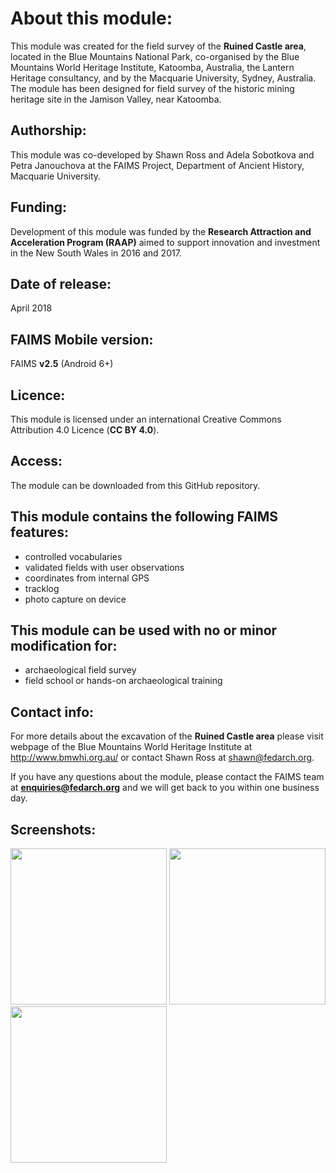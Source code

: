 # About this module:
This module was created for the field survey of the **Ruined Castle area**, located in the Blue Mountains National Park, co-organised by the Blue Mountains World Heritage Institute, Katoomba, Australia, the Lantern Heritage consultancy, and by the Macquarie University, Sydney, Australia. The module has been designed for field survey of the historic mining heritage site in the Jamison Valley, near Katoomba.

## Authorship:
This module was co-developed by Shawn Ross and Adela Sobotkova and Petra Janouchova at the FAIMS Project, Department of Ancient History, Macquarie University.

## Funding:
Development of this module was funded by the **Research Attraction and Acceleration Program (RAAP)** aimed to support innovation and investment in the New South Wales in 2016 and 2017.

## Date of release:
April 2018 

## FAIMS Mobile version:
FAIMS **v2.5** (Android 6+)

## Licence:
This module is licensed under an international Creative Commons Attribution 4.0 Licence (**CC BY 4.0**).

## Access:
The module can be downloaded from this GitHub repository. 

## This module contains the following FAIMS features:
* controlled vocabularies
* validated fields with user observations
* coordinates from internal GPS
* tracklog
* photo capture on device

## This module can be used with no or minor modification for:
* archaeological field survey
* field school or hands-on archaeological training

## Contact info:
For more details about the excavation of the **Ruined Castle area** please visit webpage of the Blue Mountains World Heritage Institute at http://www.bmwhi.org.au/ or contact Shawn Ross at shawn@fedarch.org.

If you have any questions about the module, please contact the FAIMS team at **enquiries@fedarch.org** and we will get back to you within one business day.

## Screenshots:
<p align="left">
  <img src="xxx" width="250"/>
  <img src="xxx" width="250"/>
  <img src="xxx" width="250"/>
</p>
